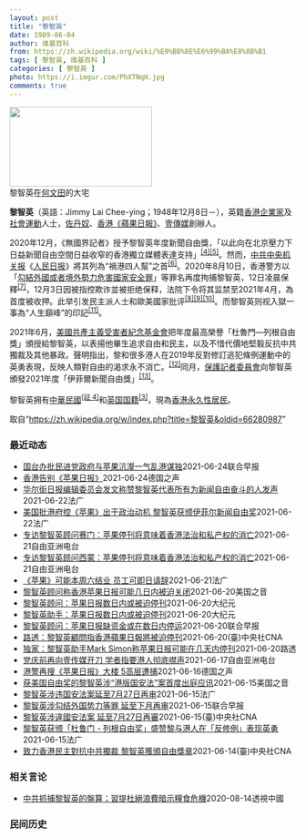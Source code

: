 ```yaml
---
layout: post
title: "黎智英"
date: 1989-06-04
author: 维基百科
from: https://zh.wikipedia.org/wiki/%E9%BB%8E%E6%99%BA%E8%8B%B1
tags: [ 黎智英, 维基百科 ]
categories: [ 黎智英 ]
photo: https://i.imgur.com/PhXTNqH.jpg
comments: true
---
```

<div class="mw-parser-output"><div id="noteTA-3146cf78" class="noteTA"><div class="noteTA-group"><div data-noteta-group-source="module" data-noteta-group="IT"></div></div><div class="noteTA-local"><div data-noteta-code="zh:巧克力; zh-tw:巧克力; zh-hk:朱古力; zh-cn:巧克力;"></div><div data-noteta-code="zh-tw:黑道; zh-hk:黑社會; zh-cn:黑社会;"></div><div data-noteta-code="zh-tw:飯店; zh-hk:酒店; zh-cn:饭店;"></div><div data-noteta-code="zh-tw:伍佛維茲; zh-hk:沃夫維茲 ;zh-cn:沃尔福威茨;"></div></div></div>

<div class="thumb tright"><div class="thumbinner" style="width:252px;"><a href="/wiki/File:Jimmy_Lai_Chee-ying_home_in_Ho_Man_Tin_20200418.png" class="image"><img alt="" src="//upload.wikimedia.org/wikipedia/commons/thumb/9/9f/Jimmy_Lai_Chee-ying_home_in_Ho_Man_Tin_20200418.png/250px-Jimmy_Lai_Chee-ying_home_in_Ho_Man_Tin_20200418.png" decoding="async" width="250" height="140" class="thumbimage" srcset="//upload.wikimedia.org/wikipedia/commons/thumb/9/9f/Jimmy_Lai_Chee-ying_home_in_Ho_Man_Tin_20200418.png/375px-Jimmy_Lai_Chee-ying_home_in_Ho_Man_Tin_20200418.png 1.5x, //upload.wikimedia.org/wikipedia/commons/thumb/9/9f/Jimmy_Lai_Chee-ying_home_in_Ho_Man_Tin_20200418.png/500px-Jimmy_Lai_Chee-ying_home_in_Ho_Man_Tin_20200418.png 2x" data-file-width="861" data-file-height="481"></a>  <div class="thumbcaption"><div class="magnify"><a href="/wiki/File:Jimmy_Lai_Chee-ying_home_in_Ho_Man_Tin_20200418.png" class="internal" title="放大"></a></div>黎智英在<a href="/wiki/%E4%BD%95%E6%96%87%E7%94%B0" title="何文田">何文田</a>的大宅</div></div></div>
<p><b>黎智英</b>（英語：<span lang="en">Jimmy Lai Chee-ying</span>；1948年12月8日<span class="useeditintro" title="Template:BLP editintro">－</span>），英籍<a href="/wiki/%E9%A6%99%E6%B8%AF" title="香港">香港</a><a href="/wiki/%E4%BC%81%E4%B8%9A%E5%AE%B6" title="企业家">企業家</a>及<a href="/wiki/%E7%A4%BE%E6%9C%83%E9%81%8B%E5%8B%95" title="社會運動">社會運動</a>人士，<a href="/wiki/%E4%BD%90%E4%B8%B9%E5%A5%B4" title="佐丹奴">佐丹奴</a>、<a href="/wiki/%E8%98%8B%E6%9E%9C%E6%97%A5%E5%A0%B1_(%E9%A6%99%E6%B8%AF)" title="蘋果日報 (香港)">香港《蘋果日報》</a>、<a href="/wiki/%E5%A3%B9%E5%82%B3%E5%AA%92" title="壹傳媒">壹傳媒</a>創辦人。
</p><p>2020年12月，《無國界記者》授予黎智英年度新聞自由獎，「以此向在北京壓力下日益新聞自由空間日益收窄的香港獨立媒體表達支持」<sup id="cite_ref-7" class="reference"><a href="#cite_note-7">[4]</a></sup><sup id="cite_ref-8" class="reference"><a href="#cite_note-8">[5]</a></sup>。然而，<a href="/wiki/%E4%B8%AD%E5%85%B1%E4%B8%AD%E5%A4%AE%E6%9C%BA%E5%85%B3%E6%8A%A5" title="中共中央机关报">中共中央机关报</a>《<a href="/wiki/%E4%BA%BA%E6%B0%91%E6%97%A5%E6%8A%A5" title="人民日报">人民日报</a>》將其列為“禍港四人幫”之首<sup id="cite_ref-王平2019_9-0" class="reference"><a href="#cite_note-王平2019-9">[6]</a></sup>。2020年8月10日，香港警方以「<a href="/wiki/%E4%B8%AD%E8%8F%AF%E4%BA%BA%E6%B0%91%E5%85%B1%E5%92%8C%E5%9C%8B%E9%A6%99%E6%B8%AF%E7%89%B9%E5%88%A5%E8%A1%8C%E6%94%BF%E5%8D%80%E7%B6%AD%E8%AD%B7%E5%9C%8B%E5%AE%B6%E5%AE%89%E5%85%A8%E6%B3%95" title="中華人民共和國香港特別行政區維護國家安全法">勾結外國或者境外勢力危害國家安全罪</a>」等罪名再度拘捕黎智英，12日凌晨保釋<sup id="cite_ref-auto_10-0" class="reference"><a href="#cite_note-auto-10">[7]</a></sup>，12月3日因被指控欺诈並被拒绝保释，法院下令将其监禁至2021年4月，為首度被收押。此举引发民主派人士和歐美國家批评<sup id="cite_ref-11" class="reference"><a href="#cite_note-11">[8]</a></sup><sup id="cite_ref-12" class="reference"><a href="#cite_note-12">[9]</a></sup><sup id="cite_ref-over100_13-0" class="reference"><a href="#cite_note-over100-13">[10]</a></sup>。而黎智英则视入獄一事為“人生巔峰”的印記<sup id="cite_ref-14" class="reference"><a href="#cite_note-14">[11]</a></sup>。
</p><p>2021年6月，<a href="/wiki/%E5%85%B1%E7%94%A2%E4%B8%BB%E7%BE%A9%E5%8F%97%E9%9B%A3%E8%80%85%E7%B4%80%E5%BF%B5%E5%9F%BA%E9%87%91%E6%9C%83" title="共產主義受難者紀念基金會">美國共產主義受害者紀念基金會</a>把年度最高榮譽「杜魯門—列根自由獎」頒授給黎智英，以表揚他畢生追求自由和民主，以及不惜代價地堅毅反抗中共獨裁及其他暴政。聲明指出，黎和很多港人在2019年反對修訂逃犯條例運動中的英勇表現，反映人類對自由的渴求永不消亡。<sup id="cite_ref-15" class="reference"><a href="#cite_note-15">[12]</a></sup>同月，<a href="/wiki/%E4%BF%9D%E8%AD%B7%E8%A8%98%E8%80%85%E5%A7%94%E5%93%A1%E6%9C%83" title="保護記者委員會">保護記者委員會</a>向黎智英頒發2021年度「伊菲爾新聞自由獎」<sup id="cite_ref-16" class="reference"><a href="#cite_note-16">[13]</a></sup>。
</p><p>黎智英拥有<a href="/wiki/%E4%B8%AD%E8%8F%AF%E6%B0%91%E5%9C%8B%E5%9C%8B%E6%B0%91#陆港澳居民" title="中華民國國民">中華民國</a><span id="noteTag-cite_ref-sup"><sup id="cite_ref-bb1_17-0" class="reference"><a href="#cite_note-bb1-17">[註 4]</a></sup></span>和<a href="/wiki/%E8%8B%B1%E5%9C%8B%E5%9C%8B%E7%B1%8D" class="mw-redirect" title="英國國籍">英国国籍</a><sup id="cite_ref-a1_6-1" class="reference"><a href="#cite_note-a1-6">[3]</a></sup>，現為<a href="/wiki/%E9%A6%99%E6%B8%AF%E5%B1%85%E6%B0%91#永久性居民" title="香港居民">香港永久性居民</a>。
</p>
</div><noscript><img src="//zh.wikipedia.org/wiki/Special:CentralAutoLogin/start?type=1x1" alt="" title="" width="1" height="1" style="border: none; position: absolute;"></noscript>
<div class="printfooter">取自“<a dir="ltr" href="https://zh.wikipedia.org/w/index.php?title=黎智英&amp;oldid=66280987">https://zh.wikipedia.org/w/index.php?title=黎智英&amp;oldid=66280987</a>”</div><div id="recent-news"><h3>最近动态</h3><ul><li><a href="https://nodebe4.github.io/waimei/2021-06-24/%E5%9B%BD%E5%8F%B0%E5%8A%9E%E6%89%B9%E6%B0%91%E8%BF%9B%E5%85%9A%E6%94%BF%E5%BA%9C%E4%B8%8E%E8%8B%B9%E6%9E%9C%E6%B2%86%E7%80%A3%E4%B8%80%E6%B0%94%E4%B9%B1%E6%B8%AF%E8%B0%8B%E7%8B%AC" title="国台办批民进党政府与苹果沆瀣一气乱港谋独—— 中国大陆国台办昨天（24日）批评台湾民进党政府和一些台独头面人物，与黎智英及《苹果日报》沆瀣一气，乱港谋“独”，并警告民进党政府停止插手香港事务。 ...">国台办批民进党政府与苹果沆瀣一气乱港谋独</a><time>2021-06-24</time><a class="tag">联合早报</a></li>
<li><a href="https://nodebe4.github.io/waimei/2021-06-24/%E9%A6%99%E6%B8%AF%E5%91%8A%E5%88%AB-%E8%8B%B9%E6%9E%9C%E6%97%A5%E6%8A%A5" title="香港告别《苹果日报》—— 创办人黎智英：《苹果日报》1995年由富商黎智英创办。少年时从广东偷渡至香港的黎智英曾公开支持89民运，并因此受到大陆官方的制裁。他于1990年创办壹传媒有限公司后，旗...">香港告别《苹果日报》</a><time>2021-06-24</time><a class="tag">德国之声</a></li>
<li><a href="https://nodebe4.github.io/waimei/2021-06-22/%E5%8D%8E%E5%B0%94%E8%A1%97%E6%97%A5%E6%8A%A5%E7%BC%96%E8%BE%91%E5%A7%94%E5%91%98%E4%BC%9A%E5%8F%91%E6%96%87%E7%A7%B0%E8%B5%9E%E9%BB%8E%E6%99%BA%E8%8B%B1%E4%BB%A3%E8%A1%A8%E6%89%80%E6%9C%89%E4%B8%BA%E6%96%B0%E9%97%BB%E8%87%AA%E7%94%B1%E5%A5%8B%E6%96%97%E7%9A%84%E4%BA%BA%E5%8F%91%E5%A3%B0" title="华尔街日报编辑委员会发文称赞黎智英代表所有为新闻自由奋斗的人发声—— 23/06/2021 - 02:15 文章写道：“保护记者委员会“”成立于40年前，旨在为那些“被攻击、被监禁或被杀害的记者...">华尔街日报编辑委员会发文称赞黎智英代表所有为新闻自由奋斗的人发声</a><time>2021-06-22</time><a class="tag">法广</a></li>
<li><a href="https://nodebe4.github.io/waimei/2021-06-22/%E7%BE%8E%E5%9B%BD%E6%89%B9%E6%B8%AF%E5%BA%9C%E6%8E%A7-%E8%8B%B9%E6%9E%9C-%E5%87%BA%E4%BA%8E%E6%94%BF%E6%B2%BB%E5%8A%A8%E6%9C%BA-%E9%BB%8E%E6%99%BA%E8%8B%B1%E8%8E%B7%E9%A2%81%E4%BC%8A%E8%8F%B2%E5%B0%94%E6%96%B0%E9%97%BB%E8%87%AA%E7%94%B1%E5%A5%96" title="美国批港府控《苹果》出于政治动机&nbsp; 黎智英获颁伊菲尔新闻自由奖—— 22/06/2021 - 10:24 美国国务院发言人普莱斯昨(21日)午回应《苹果日报》的公司资金遭当局冻结时表示，美方高度...">美国批港府控《苹果》出于政治动机  黎智英获颁伊菲尔新闻自由奖</a><time>2021-06-22</time><a class="tag">法广</a></li>
<li><a href="https://nodebe4.github.io/waimei/2021-06-21/%E4%B8%93%E8%AE%BF%E9%BB%8E%E6%99%BA%E8%8B%B1%E9%A1%BE%E9%97%AE%E8%B5%9B%E9%97%A8-%E8%8B%B9%E6%9E%9C%E5%81%9C%E5%88%8A%E5%B0%86%E6%84%8F%E5%91%B3%E7%9D%80%E9%A6%99%E6%B8%AF%E6%B3%95%E6%B2%BB%E5%92%8C%E7%A7%81%E4%BA%A7%E6%9D%83%E7%9A%84%E6%B6%88%E4%BA%A1" title="专访黎智英顾问赛门：苹果停刊将意味着香港法治和私产权的消亡—— 香港《苹果日报》创刊满26周年之际，传出有可能将在本周停刊的坏消息。香港当局引用《国安法》冻结了《苹果日报》银行账户后，《苹果日报...">专访黎智英顾问赛门：苹果停刊将意味着香港法治和私产权的消亡</a><time>2021-06-21</time><a class="tag">自由亚洲电台</a></li>
<li><a href="https://nodebe4.github.io/waimei/2021-06-21/%E4%B8%93%E8%AE%BF%E9%BB%8E%E6%99%BA%E8%8B%B1%E9%A1%BE%E9%97%AE%E8%A5%BF%E8%92%99-%E8%8B%B9%E6%9E%9C%E5%81%9C%E5%88%8A%E5%B0%86%E6%84%8F%E5%91%B3%E7%9D%80%E9%A6%99%E6%B8%AF%E6%B3%95%E6%B2%BB%E5%92%8C%E7%A7%81%E4%BA%A7%E6%9D%83%E7%9A%84%E6%B6%88%E4%BA%A1" title="专访黎智英顾问西蒙：苹果停刊将意味着香港法治和私产权的消亡—— 香港《苹果日报》创刊满26周年之际，传出有可能将在本周停刊的坏消息。香港当局引用《国安法》冻结了《苹果日报》银行账户后，《苹果日报...">专访黎智英顾问西蒙：苹果停刊将意味着香港法治和私产权的消亡</a><time>2021-06-21</time><a class="tag">自由亚洲电台</a></li>
<li><a href="https://nodebe4.github.io/waimei/2021-06-21/%E8%8B%B9%E6%9E%9C-%E5%8F%AF%E8%83%BD%E6%9C%AC%E5%91%A8%E5%85%AD%E7%BB%93%E4%B8%9A-%E5%91%98%E5%B7%A5%E5%8F%AF%E5%8D%B3%E6%97%A5%E8%AF%B7%E8%BE%9E" title="《苹果》可能本周六结业 员工可即日请辞—— 21/06/2021 - 12:22 美国的彭博通讯社昨(20日)曾引述消息人士说，公司的现金能维持该报正常营运数星期，但该报创办人黎智英的私人顾问M...">《苹果》可能本周六结业 员工可即日请辞</a><time>2021-06-21</time><a class="tag">法广</a></li>
<li><a href="https://nodebe4.github.io/waimei/2021-06-20/%E9%BB%8E%E6%99%BA%E8%8B%B1%E9%A1%BE%E9%97%AE%E7%A7%B0%E9%A6%99%E6%B8%AF%E8%8B%B9%E6%9E%9C%E6%97%A5%E6%8A%A5%E5%8F%AF%E8%83%BD%E5%87%A0%E6%97%A5%E5%86%85%E8%A2%AB%E8%BF%AB%E5%85%B3%E9%97%AD" title="黎智英顾问称香港苹果日报可能几日内被迫关闭—— Mon, 21 Jun 2021 03:19:32 GMT 香港报摊上的《苹果日报》（2021年5月17日） 壹传媒集团创始人黎智英的顾问星期一表...">黎智英顾问称香港苹果日报可能几日内被迫关闭</a><time>2021-06-20</time><a class="tag">美国之音</a></li>
<li><a href="https://nodebe4.github.io/waimei/2021-06-20/%E9%BB%8E%E6%99%BA%E8%8B%B1%E9%A1%BE%E9%97%AE-%E8%8B%B9%E6%9E%9C%E6%97%A5%E6%8A%A5%E6%95%B0%E6%97%A5%E5%86%85%E6%88%96%E8%A2%AB%E8%BF%AB%E5%81%9C%E5%88%8A" title="黎智英顾问：苹果日报数日内或被迫停刊—— 【大纪元2021年06月21日讯】（大纪元记者夏雨综合报导）当地时间周一（6月21日），被监禁的媒体大亨黎智英的一名顾问告诉路透社，香港《苹果日报》将在...">黎智英顾问：苹果日报数日内或被迫停刊</a><time>2021-06-20</time><a class="tag">大纪元</a></li>
<li><a href="https://nodebe4.github.io/waimei/2021-06-20/%E9%BB%8E%E6%99%BA%E8%8B%B1%E5%8A%A9%E6%89%8B-%E8%8B%B9%E6%9E%9C%E6%97%A5%E6%8A%A5%E6%95%B0%E6%97%A5%E5%86%85%E6%88%96%E8%A2%AB%E8%BF%AB%E5%81%9C%E5%88%8A" title="黎智英助手：苹果日报数日内或被迫停刊—— 【大纪元2021年06月21日讯】（大纪元记者夏雨综合报导）当地时间周一（6月21日），被监禁的媒体大亨黎智英的一名顾问告诉路透社，香港《苹果日报》将在...">黎智英助手：苹果日报数日内或被迫停刊</a><time>2021-06-20</time><a class="tag">大纪元</a></li>
<li><a href="https://nodebe4.github.io/waimei/2021-06-20/%E9%BB%8E%E6%99%BA%E8%8B%B1%E9%A1%BE%E9%97%AE-%E8%8B%B9%E6%9E%9C%E6%97%A5%E6%8A%A5%E7%BC%BA%E8%B5%84%E9%87%91%E6%88%96%E5%9C%A8%E6%95%B0%E6%97%A5%E5%86%85%E5%81%9C%E8%BF%90" title="黎智英顾问：苹果日报缺资金或在数日内停运—— 黎智英的助手兼顾问西蒙透露，《苹果日报》无法获取更多资金，被迫停止运作是“数日内的事” 。图为昨天香港街头报摊上摆放的《苹果日报》。（彭博社） 知情...">黎智英顾问：苹果日报缺资金或在数日内停运</a><time>2021-06-20</time><a class="tag">联合早报</a></li>
<li><a href="https://nodebe4.github.io/waimei/2021-06-20/%E8%B7%AF%E9%80%8F-%E9%BB%8E%E6%99%BA%E8%8B%B1%E9%A1%A7%E5%95%8F%E6%8C%87%E9%A6%99%E6%B8%AF%E8%98%8B%E6%9E%9C%E6%97%A5%E5%A0%B1%E5%B0%87%E8%A2%AB%E8%BF%AB%E5%81%9C%E5%88%8A" title="路透：黎智英顧問指香港蘋果日報將被迫停刊—— 遭囚禁媒體大亨黎智英的顧問賽門向路透社表示，香港當局依據國安法凍結「蘋果日報」公司資產後，這份報紙「將在幾天內」被迫停刊。圖為蘋果日報大樓。（中央社...">路透：黎智英顧問指香港蘋果日報將被迫停刊</a><time>2021-06-20</time><a class="tag">(臺)中央社CNA</a></li>
<li><a href="https://nodebe4.github.io/waimei/2021-06-20/%E7%8B%AC%E5%AE%B6-%E9%BB%8E%E6%99%BA%E8%8B%B1%E5%8A%A9%E6%89%8BMark-Simon%E7%A7%B0%E8%8B%B9%E6%9E%9C%E6%97%A5%E6%8A%A5%E5%8F%AF%E8%83%BD%E5%9C%A8%E5%87%A0%E5%A4%A9%E5%86%85%E5%81%9C%E5%88%8A" title="独家：黎智英助手Mark Simon称苹果日报可能在几天内停刊—— 2021-06-21T01:13:01Z 路透香港6月21日 - 壹传媒创办人黎智英的助手Mark Simon周一对路透表示，...">独家：黎智英助手Mark Simon称苹果日报可能在几天内停刊</a><time>2021-06-20</time><a class="tag">路透</a></li>
<li><a href="https://nodebe4.github.io/waimei/2021-06-17/%E5%85%9A%E5%BA%86%E5%89%8D%E5%86%8D%E5%90%91%E5%A3%B9%E4%BC%A0%E5%AA%92%E5%BC%80%E5%88%80-%E5%AD%A6%E8%80%85%E6%8C%87%E8%A6%81%E6%B8%AF%E4%BA%BA%E5%BD%BB%E5%BA%95%E5%99%A4%E5%A3%B0" title="党庆前再向壹传媒开刀 学者指要港人彻底噤声—— 港警去年8月以《国安法》等罪名，拘捕壹传媒集团创办人黎智英及多名高层，并闯入壹传媒大楼搜查。事隔不足一年，港警再以同类手法采取行动，是次更搜查记者...">党庆前再向壹传媒开刀     学者指要港人彻底噤声</a><time>2021-06-17</time><a class="tag">自由亚洲电台</a></li>
<li><a href="https://nodebe4.github.io/waimei/2021-06-16/%E6%B8%AF%E8%AD%A6%E5%86%8D%E6%90%9C-%E8%8B%B9%E6%9E%9C%E6%97%A5%E6%8A%A5-%E5%A4%A7%E6%A5%BC-5%E9%AB%98%E5%B1%82%E9%81%AD%E6%8D%95" title="港警再搜《苹果日报》大楼 5高层遭捕—— 2021-06-17T01:26:23.150Z 图为去年8月港警察搜查《苹果日报》总部并逮捕集团创办人黎智英后，香港民众连夜赶往购买报纸表示支持的画面...">港警再搜《苹果日报》大楼 5高层遭捕</a><time>2021-06-16</time><a class="tag">德国之声</a></li>
<li><a href="https://nodebe4.github.io/waimei/2021-06-15/%E8%8E%B7%E7%BE%8E%E5%9B%BD%E8%87%AA%E7%94%B1%E5%A5%96%E7%9A%84%E9%BB%8E%E6%99%BA%E8%8B%B1%E6%B6%89-%E6%B8%AF%E7%89%88%E5%9B%BD%E5%AE%89%E6%B3%95-%E6%A1%88%E9%A6%96%E5%BA%A6%E5%87%BA%E5%BA%AD%E5%BA%94%E8%AE%AF" title="获美国自由奖的黎智英涉“港版国安法”案首度出庭应讯—— Tue, 15 Jun 2021 16:29:57 GMT 香港苹果日报老板黎智英5月28日离开法庭（资料照片/路透社） 香港壹传媒集团创...">获美国自由奖的黎智英涉“港版国安法”案首度出庭应讯</a><time>2021-06-15</time><a class="tag">美国之音</a></li>
<li><a href="https://nodebe4.github.io/waimei/2021-06-15/%E9%BB%8E%E6%99%BA%E8%8B%B1%E6%B6%89%E8%BF%9D%E5%9B%BD%E5%AE%89%E6%B3%95%E6%A1%88%E5%BB%B6%E8%87%B37%E6%9C%8827%E6%97%A5%E5%86%8D%E5%AE%A1" title="黎智英涉违国安法案延至7月27日再审—— 15/06/2021 - 17:41 据香港电台报导，控罪指，黎智英于去年7月1日至今年2月15日间，与前私人助理Mark Simon、律师助理陈梓华、...">黎智英涉违国安法案延至7月27日再审</a><time>2021-06-15</time><a class="tag">法广</a></li>
<li><a href="https://nodebe4.github.io/waimei/2021-06-15/%E9%BB%8E%E6%99%BA%E8%8B%B1%E6%B6%89%E5%8B%BE%E7%BB%93%E5%A4%96%E5%9B%BD%E5%8A%BF%E5%8A%9B%E7%AD%89%E7%BD%AA-%E5%BB%B6%E8%87%B3%E4%B8%8B%E6%9C%88%E5%86%8D%E5%AE%A1" title="黎智英涉勾结外国势力等罪 延至下月再审—— 香港壹传媒集团创办人黎智英早前因被控串谋勾结外国势力危害国家安全罪等三项罪行，违反《香港国安法》，今天在西九龙裁判法院出庭，法官把案件延至7月27日审...">黎智英涉勾结外国势力等罪 延至下月再审</a><time>2021-06-15</time><a class="tag">联合早报</a></li>
<li><a href="https://nodebe4.github.io/waimei/2021-06-15/%E9%BB%8E%E6%99%BA%E8%8B%B1%E6%B6%89%E9%81%95%E5%9C%8B%E5%AE%89%E6%B3%95%E6%A1%88-%E5%BB%B6%E8%87%B37%E6%9C%8827%E6%97%A5%E5%86%8D%E5%AF%A9" title="黎智英涉違國安法案 延至7月27日再審—— （中央社記者張謙香港15日電）香港壹傳媒集團創辦人黎智英因涉嫌違反「港區國安法」相關罪行，今天在西九龍裁判法院出庭，法官把案件延至7月27日審訊。 綜...">黎智英涉違國安法案 延至7月27日再審</a><time>2021-06-15</time><a class="tag">(臺)中央社CNA</a></li>
<li><a href="https://nodebe4.github.io/waimei/2021-06-15/%E9%BB%8E%E6%99%BA%E8%8B%B1%E8%8E%B7%E9%A2%81-%E6%9D%9C%E9%B2%81%E9%97%A8-%E5%88%97%E6%A0%B9%E8%87%AA%E7%94%B1%E5%A5%96-%E7%9B%9B%E8%B5%9E%E9%BB%8E%E4%B8%8E%E6%B8%AF%E4%BA%BA%E5%9C%A8-%E5%8F%8D%E4%BF%AE%E4%BE%8B-%E8%A1%A8%E7%8E%B0%E8%8B%B1%E5%8B%87" title="黎智英获颁「杜鲁门 - 列根自由奖」盛赞黎与港人在「反修例」表现英勇—— 15/06/2021 - 09:12 黎智英是继荣休主教陈日君枢机之后第二个获得此项殊荣的港人，曾于2019年在美国白宫...">黎智英获颁「杜鲁门 - 列根自由奖」盛赞黎与港人在「反修例」表现英勇</a><time>2021-06-15</time><a class="tag">法广</a></li>
<li><a href="https://nodebe4.github.io/waimei/2021-06-14/%E8%87%B4%E5%8A%9B%E9%A6%99%E6%B8%AF%E6%B0%91%E4%B8%BB%E5%B0%8D%E6%8A%97%E4%B8%AD%E5%85%B1%E7%8D%A8%E8%A3%81-%E9%BB%8E%E6%99%BA%E8%8B%B1%E7%8D%B2%E9%A0%92%E8%87%AA%E7%94%B1%E7%8D%8E%E7%AB%A0" title="致力香港民主對抗中共獨裁 黎智英獲頒自由獎章—— （中央社華盛頓13日綜合外電報導）美國國會授權成立的「共產主義受害者紀念基金會」近日頒發「杜魯門-雷根自由獎章」給香港壹傳媒創辦人黎智英，以表彰...">致力香港民主對抗中共獨裁 黎智英獲頒自由獎章</a><time>2021-06-14</time><a class="tag">(臺)中央社CNA</a></li>
</ul></div><div id="open-opinion"><h3>相关言论</h3><ul><li><a href="https://nodebe4.github.io/opinion/2020-08-14/%E4%B8%AD%E5%85%B1%E6%8A%93%E6%8D%95%E9%BB%8E%E6%99%BA%E8%8B%B1%E7%9A%84%E7%9B%A4%E7%AE%97-%E7%BF%92%E6%8F%90%E6%9D%9C%E7%B5%95%E6%B5%AA%E8%B2%BB%E6%9A%97%E7%A4%BA%E7%B3%A7%E9%A3%9F%E5%8D%B1%E6%A9%9F/" title="透視中國">中共抓捕黎智英的盤算；習提杜絕浪費暗示糧食危機</a><time>2020-08-14</time><a class="tag">透視中國</a></li>
</ul></div><div id="mjls-record"><h3>民间历史</h3><ul></ul></div>